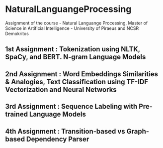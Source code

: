 # NaturalLanguangeProcessing

Assignment of the course - Natural Languange Processing, Master of Science in Artificial Intelligence - University of Piraeus and NCSR Demokritos

## 1st Assignment : Tokenization using NLTK, SpaCy, and BERT.  N-gram Language Models

## 2nd Assignment : Word Embeddings Similarities & Analogies, Text Classification using TF-IDF Vectorization and Neural Networks

## 3rd Assignment : Sequence Labeling with Pre-trained Language Models

## 4th Assignment : Transition-based vs Graph-based Dependency Parser

